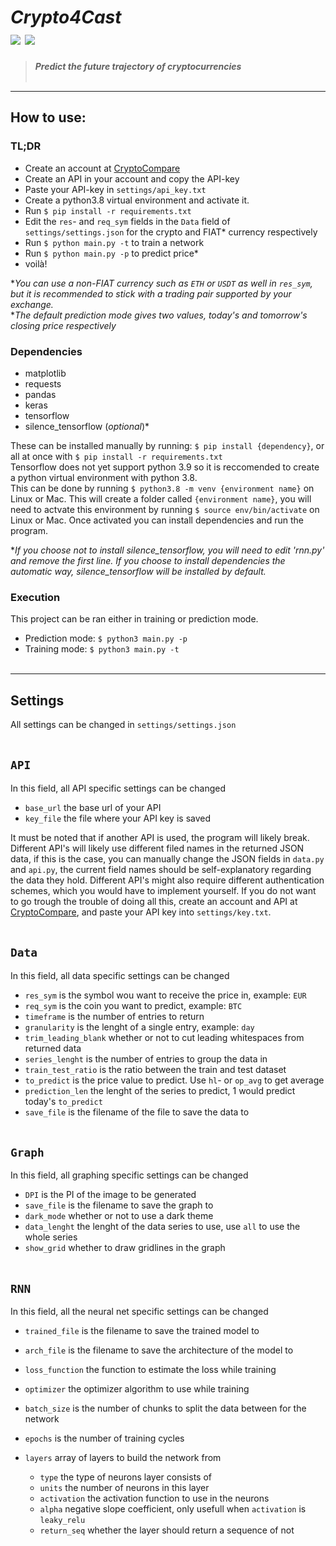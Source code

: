 # ***Crypto4Cast***<br/>[![](https://tokei.rs/b1/github/Xumatro/Crypto4Cast)](https://github.com/Aaronepower/tokei) [![](https://img.shields.io/badge/license-MIT-brightgreen)](https://github.com/Xumatro/Crypto4Cast/blob/main/LICENSE)
> ***Predict the future trajectory of cryptocurrencies***
<br/><br/>

---

## **How to use:**

### TL;DR
- Create an account at [CryptoCompare](https://cryptocompare.com)
- Create an API in your account and copy the API-key
- Paste your API-key in `settings/api_key.txt`
- Create a python3.8 virtual environment and activate it.
- Run `$ pip install -r requirements.txt`
- Edit the `res`- and `req_sym` fields in the `Data` field of `settings/settings.json` for the crypto and FIAT* currency respectively
- Run `$ python main.py -t` to train a network
- Run `$ python main.py -p` to predict price*
- voilà!

**You can use a non-FIAT currency such as `ETH` or `USDT` as well in `res_sym`, but it is recommended to stick with a trading pair supported by your exchange.*
<br/>**The default prediction mode gives two values, today's and tomorrow's closing price respectively*

### Dependencies
- matplotlib
- requests
- pandas
- keras
- tensorflow
- silence_tensorflow (*optional*)*

These can be installed manually by running: `$ pip install {dependency}`, or all at once with `$ pip install -r requirements.txt`
<br/>Tensorflow does not yet support python 3.9 so it is reccomended to create a python virtual environment with python 3.8.
<br/>This can be done by running `$ python3.8 -m venv {environment name}` on Linux or Mac.
This will create a folder called `{environment name}`, you will need to actvate this environment by running `$ source env/bin/activate` on Linux or Mac.
Once activated you can install dependencies and run the program.

**If you choose not to install silence_tensorflow, you will need to edit 'rnn.py' and remove the first line.
If you choose to install dependencies the automatic way, silence_tensorflow will be installed by default.*
<br/>

### Execution
This project can be ran either in training or prediction mode.

- Prediction mode: `$ python3 main.py -p`
- Training mode: `$ python3 main.py -t`
<br/><br/>

---

## **Settings**
 All settings can be changed in `settings/settings.json`
<br/><br/>
 
## `API`
In this field, all API specific settings can be changed

- `base_url` the base url of your API
- `key_file` the file where your API key is saved

It must be noted that if another API is used, the program will likely break. Different API's will likely use different filed names in the returned JSON data, if this is the case, you can manually change the JSON fields in `data.py` and `api.py`, the current field names should be self-explanatory regarding the data they hold. Different API's might also require different authentication schemes, which you would have to implement yourself. If you do not want to go trough the trouble of doing all this, create an account and API at [CryptoCompare](https://cryptocompare.com), and paste your API key into `settings/key.txt`.
<br/><br/>

## `Data`
In this field, all data specific settings can be changed

- `res_sym` is the symbol wou want to receive the price in, example: `EUR`
- `req_sym` is the coin you want to predict, example: `BTC`
- `timeframe` is the number of entries to return
- `granularity` is the lenght of a single entry, example: `day`
- `trim_leading_blank` whether or not to cut leading whitespaces from returned data
- `series_lenght` is the number of entries to group the data in
- `train_test_ratio` is the ratio between the train and test dataset
- `to_predict` is the price value to predict. Use `hl`- or `op_avg` to get average
- `prediction_len` the lenght of the series to predict, 1 would predict today's `to_predict`
- `save_file` is the filename of the file to save the data to
<br/><br/>

## `Graph`
In this field, all graphing specific settings can be changed

- `DPI` is the PI of the image to be generated
- `save_file` is the filename to save the graph to
- `dark_mode` whether or not to use a dark theme
- `data_lenght` the lenght of the data series to use, use `all` to use the whole series
- `show_grid` whether to draw gridlines in the graph
<br/><br/>

## `RNN`
In this field, all the neural net specific settings can be changed

- `trained_file` is the filename to save the trained model to
- `arch_file` is the filename to save the architecture of the model to
- `loss_function` the function to estimate the loss while training
- `optimizer` the optimizer algorithm to use while training
- `batch_size` is the number of chunks to split the data between for the network
- `epochs` is the number of training cycles

- `layers` array of layers to build the network from
	- `type` the type of neurons layer consists of
	- `units` the number of neurons in this layer
	- `activation` the activation function to use in the neurons
	- `alpha` negative slope coefficient, only usefull when `activation` is `leaky_relu`
	- `return_seq` whether the layer should return a sequence of not
